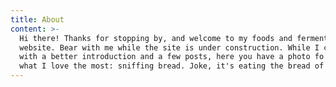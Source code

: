 ```yaml
---
title: About
content: >-
  Hi there! Thanks for stopping by, and welcome to my foods and fermentation
  website. Bear with me while the site is under construction. While I come up
  with a better introduction and a few posts, here you have a photo fo me doing
  what I love the most: sniffing bread. Joke, it's eating the bread of course.
---
```


